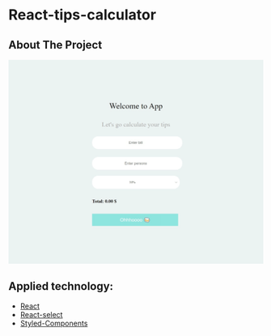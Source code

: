# React-tips-calculator

## About The Project
![screenshot.png](src/assets/screenshot.png)

## Applied technology:
* [React](https://ru.reactjs.org/)
* [React-select](https://react-select.com/home)
* [Styled-Components](https://styled-components.com/)